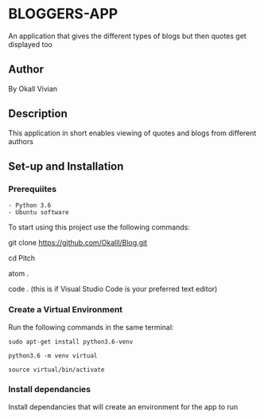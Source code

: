 # BLOGGERS-APP
An application that gives the different types of blogs but then quotes get displayed too

## Author 
By Okall  Vivian

## Description
This application in short enables viewing of quotes and blogs from different authors

## Set-up and Installation

### Prerequiites

    - Python 3.6
    - Ubuntu software


To start using this project use the following commands:

git clone https://github.com/Okalll/Blog.git

cd Pitch

atom .

code . (this is if Visual Studio Code is your preferred text editor)


### Create a Virtual Environment

Run the following commands in the same terminal:

```sudo apt-get install python3.6-venv```

```python3.6 -m venv virtual```

```source virtual/bin/activate```

### Install dependancies

Install dependancies that will create an environment for the app to run


